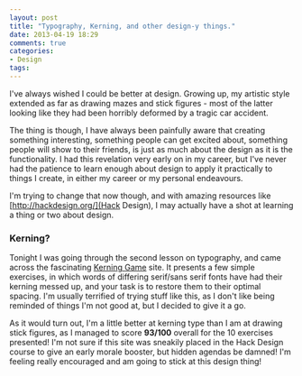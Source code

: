 ```yaml
---
layout: post
title: "Typography, Kerning, and other design-y things."
date: 2013-04-19 18:29
comments: true
categories: 
- Design
tags: 
---
```


I've always wished I could be better at design. Growing up, my artistic style
extended as far as drawing mazes and stick figures - most of the latter looking
like they had been horribly deformed by a tragic car accident.

The thing is though, I have always been painfully aware that creating something
interesting, something people can get excited about, something people will show
to their friends, is just as much about the design as it is the functionality.
I had this revelation very early on in my career, but I've never had the 
patience to learn enough about design to apply it practically to things I 
create, in either my career or my personal endeavours.

I'm trying to change that now though, and with amazing resources like 
[http://hackdesign.org/](Hack Design), I may actually have a shot at learning
a thing or two about design.

### Kerning?

Tonight I was going through the second lesson on typography, and came across
the fascinating [Kerning Game](http://type.method.ac/) site. It presents a few
simple exercises, in which words of differing serif/sans serif fonts have had 
their kerning messed up, and your task is to restore them to their optimal 
spacing. I'm usually terrified of trying stuff like this, as I don't like being
reminded of things I'm not good at, but I decided to give it a go.

As it would turn out, I'm a little better at kerning type than I am at drawing
stick figures, as I managed to score **93/100** overall for the 10 exercises
presented! I'm not sure if this site was sneakily placed in the Hack Design 
course to give an early morale booster, but hidden agendas be damned! I'm 
feeling really encouraged and am going to stick at this design thing!